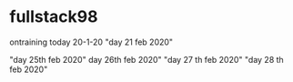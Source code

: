 
# fullstack98
ontraining
today 20-1-20
"day 21 feb 2020"

"day 25th feb 2020"
day 26th feb 2020"
"day 27 th feb 2020"
"day 28 th feb 2020"